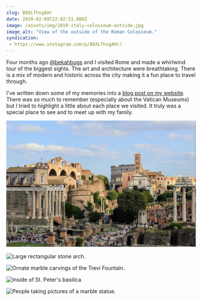 ```yaml
---
slug: B8XLfhsgAHr
date: 2020-02-09T22:02:51.000Z
image: /assets/img/2019-italy-colosseum-outside.jpg
image_alt: "View of the outside of the Roman Colosseum."
syndication:
 - https://www.instagram.com/p/B8XLfhsgAHr/
---
```


Four months ago [@bekahbugs](https://www.instagram.com/bekahbugs/) and I visited Rome and made a whirlwind tour of the biggest sights. The art and architecture were breathtaking. There is a mix of modern and historic across the city making it a fun place to travel through.

I've written down some of my memories into a [blog post on my website](http://localhost:8080/blog/2020/02/06/rome-is-a-work-of-art/). There was so much to remember (especially about the Vatican Museums) but I tried to highlight a little about each place we visited. It truly was a special place to see and to meet up with my family.

![Ruins of large stone buildings lining what once was a street.](/assets/img/instagram_83963404_117470156370333_4565147720956038148_n_17881103533514502.jpg)

![Large rectangular stone arch.](/assets/img/2019-italy-arch-of-constantine.jpg)

![Ornate marble carvings of the Trevi Fountain.](/assets/img/2019-italy-trevi-fountain-day.jpg)

![Inside of St. Peter's basilica](/assets/img/2019-italy-st-peters-basilica.jpg)

![People taking pictures of a marble statue.](/assets/img/2019-italy-laocoon-and-his-sons-statue.jpg)
